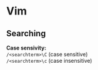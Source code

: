 # Vim

## Searching

**Case sensivity:**<br>
`/<searchterm>\C` (case sensitive)<br>
`/<searchterm>\c` (case insensitive)<br>

